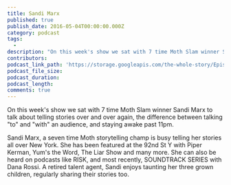 ```yaml
---
title: Sandi Marx
published: true
publish_date: 2016-05-04T00:00:00.000Z
category: podcast
tags:
  -
description: "On this week's show we sat with 7 time Moth Slam winner Sandi Marx to talk about telling stories over and over again, the difference between talking \"to\" and \"with\" an audience, and staying awake past 11pm."
contributors:
podcast_link_path: 'https://storage.googleapis.com/the-whole-story/Episode2_SandiMarxFINAL.mp3'
podcast_file_size:
podcast_duration:
podcast_length:
comments: true
---
```



On this week's show we sat with 7 time Moth Slam winner Sandi Marx to talk about telling stories over and over again, the difference between talking "to" and "with" an audience, and staying awake past 11pm. &nbsp;

Sandi Marx, a seven time Moth storytelling champ is busy telling her stories all over New York. She has been featured at the 92nd St Y with Piper Kerman, Yum's the Word, The Liar Show and many more. She can also be heard on podcasts like RISK, and most recently, SOUNDTRACK SERIES with Dana Rossi. A retired talent agent, Sandi enjoys taunting her three grown children, regularly sharing their stories too.